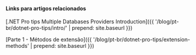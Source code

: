 #### Links para artigos relacionados

[.NET Pro tips Multiple Databases Providers Introduction]({{ '/blog/pt-br/dotnet-pro-tips/intro/'  | prepend: site.baseurl }})

[Parte 1 - Métodos de extensão]({{ '/blog/pt-br/dotnet-pro-tips/extension-methods'  | prepend: site.baseurl }})